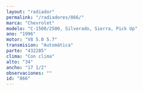 ```yaml
---
layout: "radiador"
permalink: "/radiadores/866/"
marca: "Chevrolet"
modelo: "C-1500/2500, Silverado, Sierra, Pick Up"
ano: "1996"
motor: "V8 5.0 5.7"
transmision: "Automática"
parte: "432285"
clima: "Con clima"
alto: "34"
ancho: "17 1/2"
observaciones: ""
id: "866"
---
```



